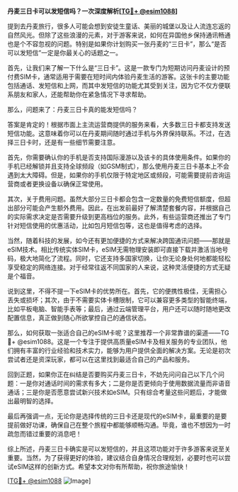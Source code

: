 **丹麦三日卡可以发短信吗？一次深度解析[[TG💪+ @esim1088](https://t.me/s/esim1088)]**

提到去丹麦旅行，很多人可能会想到安徒生童话、美丽的城堡以及让人流连忘返的自然风光。但除了这些浪漫的元素，对于游客来说，如何在异国他乡保持通讯畅通也是个不容忽视的问题。特别是如果你计划购买一张丹麦的“三日卡”，那么“是否可以发短信”一定是你最关心的话题之一。

首先，让我们来了解一下什么是“三日卡”。这是一款专门为短期访问丹麦设计的预付费SIM卡，通常适用于需要在短时间内体验丹麦生活的游客。这张卡的主要功能包括通话、发短信和上网，而其中发短信的功能尤其受到关注，因为它不仅方便联系朋友和家人，还能帮助你在紧急情况下寻求帮助。

那么，问题来了：丹麦三日卡真的能发短信吗？

答案是肯定的！根据市面上主流运营商提供的服务来看，大多数三日卡都支持发送短信功能。这意味着你可以在丹麦期间随时通过手机与外界保持联系。不过，在选择三日卡时，还是有一些细节需要注意。

首先，你需要确认你的手机是否支持国际漫游以及该卡的具体使用条件。如果你的手机已经解锁并且支持全球频段（如GSM制式），那么使用丹麦三日卡基本上不会遇到太大障碍。但是，如果你的手机仅限于特定地区或频段，可能需要提前咨询运营商或者更换设备以确保正常使用。

其次，关于费用问题。虽然大部分三日卡都会包含一定数量的免费短信额度，但超出部分可能会产生额外费用。因此，在出发前最好了解清楚套餐内容，并根据自己的实际需求决定是否需要升级到更高档位的服务。此外，有些运营商还推出了专门针对短信使用的优惠活动，比如包月短信包等，这也是值得考虑的选择。

当然，随着科技的发展，如今还有更加便捷的方式来解决跨国通讯问题——那就是eSIM技术。相比传统实体SIM卡，eSIM无需物理安装即可直接下载并激活当地号码，极大地简化了流程。同时，它还支持多国家切换，让你无论身处何地都能轻松享受稳定的网络连接。对于经常往返不同国家的人来说，这种灵活便捷的方式无疑是个福音。

说到这里，不得不提一下eSIM卡的优势所在。首先，它的便携性极佳，无需担心丢失或损坏；其次，由于不需要实体卡槽限制，它可以兼容更多类型的智能终端，比如平板电脑、智能手表等；最后，通过云端管理平台，用户还可以随时随地更改配置信息，真正做到随心所欲掌控自己的通信状态。

那么，如何获取一张适合自己的eSIM卡呢？这里推荐一个非常靠谱的渠道——TG💪+ @esim1088。这是一个专注于提供高质量eSIM卡及相关服务的专业团队，他们拥有丰富的行业经验和技术实力，能够为用户提供全面的解决方案。无论是初次尝试者还是资深玩家，都可以在这里找到最适合自己的产品和服务。

回到正题，如果你正在纠结是否要购买丹麦三日卡，不妨先问问自己以下几个问题：一是你对通话时间的需求有多大；二是你是否更倾向于使用数据流量而非语音通话；三是你是否愿意尝试新兴技术如eSIM。只有综合考量这些问题后，才能做出最明智的选择。

最后再强调一点，无论你是选择传统的三日卡还是现代的eSIM卡，最重要的是要提前做好功课，确保自己在整个旅程中都能够顺畅沟通。毕竟，谁也不想因为一时疏忽而错过重要的消息吧！

综上所述，丹麦三日卡确实是可以发短信的，并且这项功能对于许多游客来说至关重要。当然，为了获得更好的体验，建议结合自身情况合理规划，必要时也可以尝试eSIM这样的创新方式。希望本文对你有所帮助，祝你旅途愉快！

[[TG💪+ @esim1088](https://t.me/s/esim1088) ![Image](https://i.postimg.cc/4NQfJmqS/Snipaste-2025-05-13-00-14-12.png)]